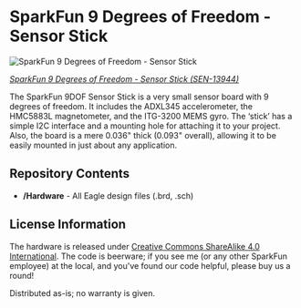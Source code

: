 SparkFun 9 Degrees of Freedom - Sensor Stick
=============================================

![SparkFun 9 Degrees of Freedom - Sensor Stick](https://cdn.sparkfun.com/assets/parts/1/1/6/3/3/13944-01.jpg)

[*SparkFun 9 Degrees of Freedom - Sensor Stick (SEN-13944)*](https://www.sparkfun.com/products/13944)


The SparkFun 9DOF Sensor Stick is a very small sensor board with 9 degrees of freedom. 
It includes the ADXL345 accelerometer, the HMC5883L magnetometer, and the ITG-3200 MEMS gyro. 
The ‘stick’ has a simple I2C interface and a mounting hole for attaching it to your project.
 Also, the board is a mere 0.036" thick (0.093" overall), allowing it to be easily mounted in just about any application.
 
 Repository Contents
-------------------
* **/Hardware** - All Eagle design files (.brd, .sch)


License Information
-------------------
The hardware is released under [Creative Commons ShareAlike 4.0 International](https://creativecommons.org/licenses/by-sa/4.0/).
The code is beerware; if you see me (or any other SparkFun employee) at the local, and you've found our code helpful, please buy us a round!

Distributed as-is; no warranty is given.
